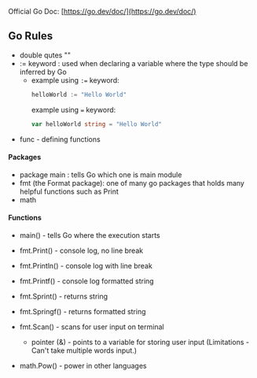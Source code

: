 Official Go Doc: [https://go.dev/doc/](https://go.dev/doc/)

## Go Rules

- double qutes ""
- := keyword : used when declaring a variable where the type should be inferred by Go
  - example using `:=` keyword:
    ```go
    helloWorld := "Hello World"
    ```
    example using `=` keyword:
    ```go
    var helloWorld string = "Hello World"
    ```
- func - defining functions

#### Packages

- package main : tells Go which one is main module
- fmt (the Format package): one of many go packages that holds many helpful functions such as Print
- math

#### Functions

- main() - tells Go where the execution starts

- fmt.Print() - console log, no line break
- fmt.Println() - console log with line break
- fmt.Printf() - console log formatted string
- fmt.Sprint() - returns string
- fmt.Springf() - returns formatted string
- fmt.Scan() - scans for user input on terminal
  - pointer (&) - points to a variable for storing user input (Limitations - Can't take multiple words input.)
- math.Pow() - power in other languages
